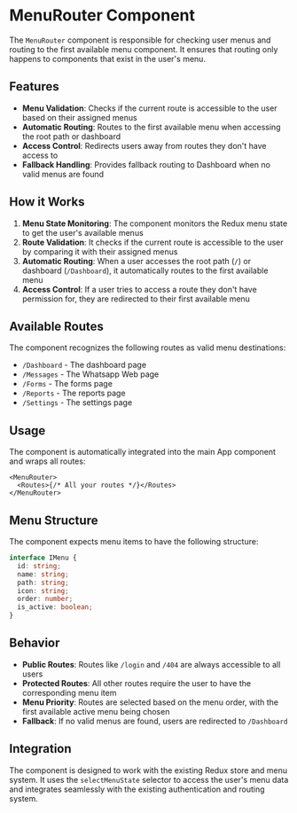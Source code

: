 # MenuRouter Component

The `MenuRouter` component is responsible for checking user menus and routing to the first available menu component. It ensures that routing only happens to components that exist in the user's menu.

## Features

- **Menu Validation**: Checks if the current route is accessible to the user based on their assigned menus
- **Automatic Routing**: Routes to the first available menu when accessing the root path or dashboard
- **Access Control**: Redirects users away from routes they don't have access to
- **Fallback Handling**: Provides fallback routing to Dashboard when no valid menus are found

## How it Works

1. **Menu State Monitoring**: The component monitors the Redux menu state to get the user's available menus
2. **Route Validation**: It checks if the current route is accessible to the user by comparing it with their assigned menus
3. **Automatic Routing**: When a user accesses the root path (`/`) or dashboard (`/Dashboard`), it automatically routes to the first available menu
4. **Access Control**: If a user tries to access a route they don't have permission for, they are redirected to their first available menu

## Available Routes

The component recognizes the following routes as valid menu destinations:

- `/Dashboard` - The dashboard page
- `/Messages` - The Whatsapp Web page
- `/Forms` - The forms page
- `/Reports` - The reports page
- `/Settings` - The settings page

## Usage

The component is automatically integrated into the main App component and wraps all routes:

```tsx
<MenuRouter>
  <Routes>{/* All your routes */}</Routes>
</MenuRouter>
```

## Menu Structure

The component expects menu items to have the following structure:

```typescript
interface IMenu {
  id: string;
  name: string;
  path: string;
  icon: string;
  order: number;
  is_active: boolean;
}
```

## Behavior

- **Public Routes**: Routes like `/login` and `/404` are always accessible to all users
- **Protected Routes**: All other routes require the user to have the corresponding menu item
- **Menu Priority**: Routes are selected based on the menu order, with the first available active menu being chosen
- **Fallback**: If no valid menus are found, users are redirected to `/Dashboard`

## Integration

The component is designed to work with the existing Redux store and menu system. It uses the `selectMenuState` selector to access the user's menu data and integrates seamlessly with the existing authentication and routing system.
